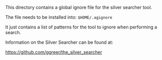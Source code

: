 This directory contains a global ignore file for the silver searcher tool.

The file needs to be installed into: `$HOME/.agignore`

It just contains a list of patterns for the tool to ignore when performing a
search.

Information on the Silver Searcher can be found at:

https://github.com/ggreer/the_silver_searcher


